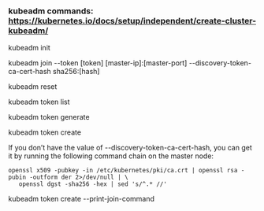 ### kubeadm commands: https://kubernetes.io/docs/setup/independent/create-cluster-kubeadm/

kubeadm init

kubeadm join --token [token] [master-ip]:[master-port] --discovery-token-ca-cert-hash sha256:[hash]

kubeadm reset

kubeadm token list

kubeadm token generate

kubeadm token create

If you don’t have the value of --discovery-token-ca-cert-hash, you can get it by running the following command chain on the master node:

    openssl x509 -pubkey -in /etc/kubernetes/pki/ca.crt | openssl rsa -pubin -outform der 2>/dev/null | \
       openssl dgst -sha256 -hex | sed 's/^.* //'

kubeadm token create --print-join-command



